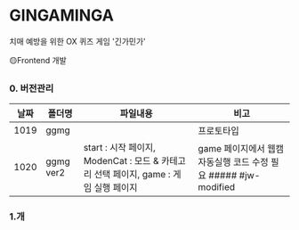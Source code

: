 # GINGAMINGA
치매 예방을 위한 OX 퀴즈 게임 '긴가민가'

🟡Frontend 개발

### 0. 버전관리
|날짜|폴더명|파일내용|비고|
|--|--|--|--|
|1019|ggmg||프로토타입|
|1020|ggmg ver2|start : 시작 페이지, ModenCat : 모드 & 카테고리 선택 페이지, game : 게임 실행 페이지|game 페이지에서 웹캠 자동실행 코드 수정 필요 ##### #jw-modified|

### 1.개
